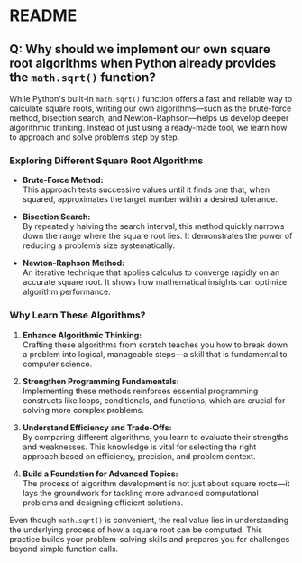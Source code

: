 # README

## Q: Why should we implement our own square root algorithms when Python already provides the `math.sqrt()` function?

While Python's built-in `math.sqrt()` function offers a fast and reliable way to calculate square roots, writing our own algorithms—such as the brute-force method, bisection search, and Newton-Raphson—helps us develop deeper algorithmic thinking. Instead of just using a ready-made tool, we learn how to approach and solve problems step by step.

### Exploring Different Square Root Algorithms

- **Brute-Force Method:**  
  This approach tests successive values until it finds one that, when squared, approximates the target number within a desired tolerance.

- **Bisection Search:**  
  By repeatedly halving the search interval, this method quickly narrows down the range where the square root lies. It demonstrates the power of reducing a problem’s size systematically.

- **Newton-Raphson Method:**  
  An iterative technique that applies calculus to converge rapidly on an accurate square root. It shows how mathematical insights can optimize algorithm performance.

### Why Learn These Algorithms?

1. **Enhance Algorithmic Thinking:**  
   Crafting these algorithms from scratch teaches you how to break down a problem into logical, manageable steps—a skill that is fundamental to computer science.

2. **Strengthen Programming Fundamentals:**  
   Implementing these methods reinforces essential programming constructs like loops, conditionals, and functions, which are crucial for solving more complex problems.

3. **Understand Efficiency and Trade-Offs:**  
   By comparing different algorithms, you learn to evaluate their strengths and weaknesses. This knowledge is vital for selecting the right approach based on efficiency, precision, and problem context.

4. **Build a Foundation for Advanced Topics:**  
   The process of algorithm development is not just about square roots—it lays the groundwork for tackling more advanced computational problems and designing efficient solutions.

Even though `math.sqrt()` is convenient, the real value lies in understanding the underlying process of how a square root can be computed. This practice builds your problem-solving skills and prepares you for challenges beyond simple function calls.
